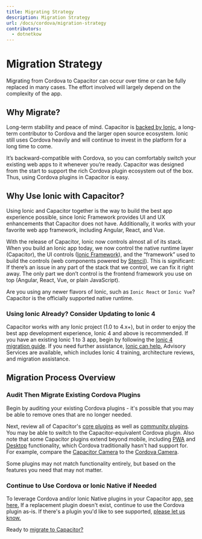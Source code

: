```yaml
---
title: Migrating Strategy
description: Migration Strategy
url: /docs/cordova/migration-strategy
contributors:
  - dotnetkow
---
```


# Migration Strategy

<p class="intro">Migrating from Cordova to Capacitor can occur over time or can be fully replaced in many cases. The effort involved will largely depend on the complexity of the app.</p>

## Why Migrate?

Long-term stability and peace of mind. Capacitor is [backed by Ionic](https://ionicframework.com/), a long-term contributor to Cordova and the larger open source ecosystem. Ionic still uses Cordova heavily and will continue to invest in the platform for a long time to come.

It’s backward-compatible with Cordova, so you can comfortably switch your existing web apps to it whenever you’re ready. Capacitor was designed from the start to support the rich Cordova plugin ecosystem out of the box. Thus, using Cordova plugins in Capacitor is easy.

## Why Use Ionic with Capacitor?

Using Ionic and Capacitor together is the way to build the best app experience possible, since Ionic Framework provides UI and UX enhancements that Capacitor does not have. Additionally, it works with your favorite web app framework, including Angular, React, and Vue.

With the release of Capacitor, Ionic now controls almost all of its stack. When you build an Ionic app today, we now control the native runtime layer (Capacitor), the UI controls ([Ionic Framework](https://ionicframework.com)), and the “framework” used to build the controls (web components powered by [Stencil](https://stenciljs.com/)). This is significant: If there’s an issue in any part of the stack that we control, we can fix it right away. The only part we don’t control is the frontend framework you use on top (Angular, React, Vue, or plain JavaScript).

Are you using any newer flavors of Ionic, such as `Ionic React` or `Ionic Vue`? Capacitor is the officially supported native runtime.

### Using Ionic Already? Consider Updating to Ionic 4

Capacitor works with any Ionic project (1.0 to 4.x+), but in order to enjoy the best app development experience, Ionic 4 and above is recommended. If you have an existing Ionic 1 to 3 app, begin by following the [Ionic 4 migration guide](https://ionicframework.com/docs/building/migration). If you need further assistance, [Ionic can help.](https://ionicframework.com/enterprise-edition) Advisory Services are available, which includes Ionic 4 training, architecture reviews, and migration assistance.

## Migration Process Overview

### Audit Then Migrate Existing Cordova Plugins

Begin by auditing your existing Cordova plugins - it's possible that you may be able to remove ones that are no longer needed. 

Next, review all of Capacitor's [core plugins](/docs/apis) as well as [community plugins](/docs/community/plugins). You may be able to switch to the Capacitor-equivalent Cordova plugin. Also note that some Capacitor plugins extend beyond mobile, including [PWA](/docs/web) and [Desktop](/docs/electron/) functionality, which Cordova traditionally hasn't had support for. For example, compare the [Capacitor Camera](/docs/apis/camera) to the [Cordova Camera](https://github.com/apache/cordova-plugin-camera).

Some plugins may not match functionality entirely, but based on the features you need that may not matter.

### Continue to Use Cordova or Ionic Native if Needed

To leverage Cordova and/or Ionic Native plugins in your Capacitor app, [see here.](/docs/cordova/using-cordova-plugins) If a replacement plugin doesn't exist, continue to use the Cordova plugin as-is. If there's a plugin you'd like to see supported, [please let us know.](https://github.com/ionic-team/capacitor/issues/new)

Ready to [migrate to Capacitor?](/docs/cordova/migrating-from-cordova-to-capacitor)